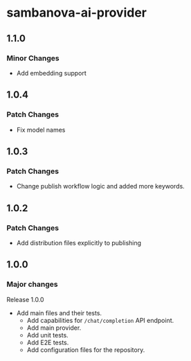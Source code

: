 # sambanova-ai-provider

## 1.1.0

### Minor Changes

- Add embedding support

## 1.0.4

### Patch Changes

- Fix model names

## 1.0.3

### Patch Changes

- Change publish workflow logic and added more keywords.

## 1.0.2

### Patch Changes

- Add distribution files explicitly to publishing

## 1.0.0

### Major changes

Release 1.0.0

- Add main files and their tests.
  - Add capabilities for `/chat/completion` API endpoint.
  - Add main provider.
  - Add unit tests.
  - Add E2E tests.
  - Add configuration files for the repository.
